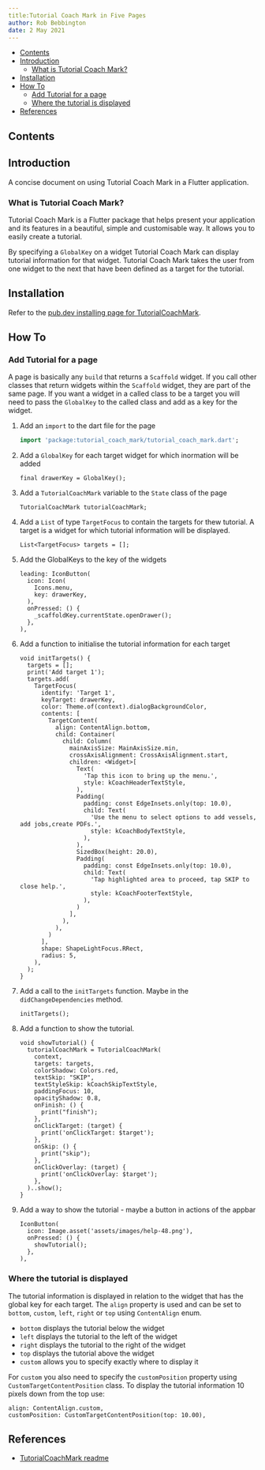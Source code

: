 ```yaml
---
title:Tutorial Coach Mark in Five Pages
author: Rob Bebbington
date: 2 May 2021
---
```

- [Contents](#contents)
- [Introduction](#introduction)
  - [What is Tutorial Coach Mark?](#what-is-tutorial-coach-mark)
- [Installation](#installation)
- [How To](#how-to)
  - [Add Tutorial for a page](#add-tutorial-for-a-page)
  - [Where the tutorial is displayed](#where-the-tutorial-is-displayed)
- [References](#references)
## Contents

## Introduction

A concise document on using Tutorial Coach Mark in a Flutter application.

### What is Tutorial Coach Mark?

Tutorial Coach Mark is a Flutter package that helps present your application and its features in a beautiful, simple and customisable way. It allows you to easily create a tutorial.

By specifying a `GlobalKey` on a widget Tutorial Coach Mark can display tutorial information for that widget. Tutorial Coach Mark takes the user from one widget to the next that have been defined as a target for the tutorial.

## Installation

Refer to the [pub.dev installing page for TutorialCoachMark](https://pub.dev/packages/tutorial_coach_mark/install).

## How To

### Add Tutorial for a page

A page is basically any `build` that returns a `Scaffold` widget. If you call other classes that return widgets within the `Scaffold` widget, they are part of the same page. If you want a widget in a called class to be a target you will need to pass the `GlobalKey` to the called class and add as a key for the widget.

1. Add an `import` to the dart file for the page

   ```Dart
   import 'package:tutorial_coach_mark/tutorial_coach_mark.dart';
   ```

2. Add a `GlobalKey` for each target widget for which inormation will be added

   ```Flutter
   final drawerKey = GlobalKey();
   ```

3. Add a `TutorialCoachMark` variable to the `State` class of the page

   ```Flutter
   TutorialCoachMark tutorialCoachMark;
   ```

4. Add a `List` of type `TargetFocus` to contain the targets for thew tutorial. A target is a widget for which tutorial information will be displayed.

   ```Flutter
   List<TargetFocus> targets = [];
   ```

5. Add the GlobalKeys to the key of the widgets

   ```Flutter
   leading: IconButton(
     icon: Icon(
       Icons.menu,
       key: drawerKey,
     ),
     onPressed: () {
       _scaffoldKey.currentState.openDrawer();
     },
   ),
   ```

6. Add a function to initialise the tutorial information for each target

   ```Flutter
   void initTargets() {
     targets = [];
     print('Add target 1');
     targets.add(
       TargetFocus(
         identify: 'Target 1',
         keyTarget: drawerKey,
         color: Theme.of(context).dialogBackgroundColor,
         contents: [
           TargetContent(
             align: ContentAlign.bottom,
             child: Container(
               child: Column(
                 mainAxisSize: MainAxisSize.min,
                 crossAxisAlignment: CrossAxisAlignment.start,
                 children: <Widget>[
                   Text(
                     'Tap this icon to bring up the menu.',
                     style: kCoachHeaderTextStyle,
                   ),
                   Padding(
                     padding: const EdgeInsets.only(top: 10.0),
                     child: Text(
                       'Use the menu to select options to add vessels, add jobs,create PDFs.',
                       style: kCoachBodyTextStyle,
                     ),
                   ),
                   SizedBox(height: 20.0),
                   Padding(
                     padding: const EdgeInsets.only(top: 10.0),
                     child: Text(
                       'Tap highlighted area to proceed, tap SKIP to close help.',
                       style: kCoachFooterTextStyle,
                     ),
                   )
                 ],
               ),
             ),
           )
         ],
         shape: ShapeLightFocus.RRect,
         radius: 5,
       ),
     );
   }
   ```

7. Add a call to the `initTargets` function. Maybe in the `didChangeDependencies` method.

   ```Flutter
   initTargets();
   ```

8. Add a function to show the tutorial.

   ```Flutter
   void showTutorial() {
     tutorialCoachMark = TutorialCoachMark(
       context,
       targets: targets,
       colorShadow: Colors.red,
       textSkip: "SKIP",
       textStyleSkip: kCoachSkipTextStyle,
       paddingFocus: 10,
       opacityShadow: 0.8,
       onFinish: () {
         print("finish");
       },
       onClickTarget: (target) {
         print('onClickTarget: $target');
       },
       onSkip: () {
         print("skip");
       },
       onClickOverlay: (target) {
         print('onClickOverlay: $target');
       },
     )..show();
   }
   ```

9. Add a way to show the tutorial - maybe a button in actions of the appbar

   ```Flutter
   IconButton(
     icon: Image.asset('assets/images/help-48.png'),
     onPressed: () {
       showTutorial();
     },
   ),
   ```

### Where the tutorial is displayed

The tutorial information is displayed in relation to the widget that has the global key for each target. The `align` property is used and can be set to `bottom`, `custom`, `left`, `right` or `top` using `ContentAlign` enum.

* `bottom` displays the tutorial below the widget
* `left` displays the tutorial to the left of the widget
* `right` displays the tutorial to the right of the widget
* `top` displays the tutorial above the widget
* `custom` allows you to specify exactly where to display it

For `custom` you also need to specify the `customPosition` property using `CustomTargetContentPosition` class. To display the tutorial information 10 pixels down from the top use:

   ```Flutter
   align: ContentAlign.custom,
   customPosition: CustomTargetContentPosition(top: 10.00),
   ```

## References

* [TutorialCoachMark readme](https://pub.dev/packages/tutorial_coach_mark)
